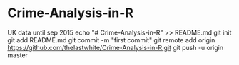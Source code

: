 # Crime-Analysis-in-R
UK data until sep 2015
echo "# Crime-Analysis-in-R" >> README.md
git init
git add README.md
git commit -m "first commit"
git remote add origin https://github.com/thelastwhite/Crime-Analysis-in-R.git
git push -u origin master
